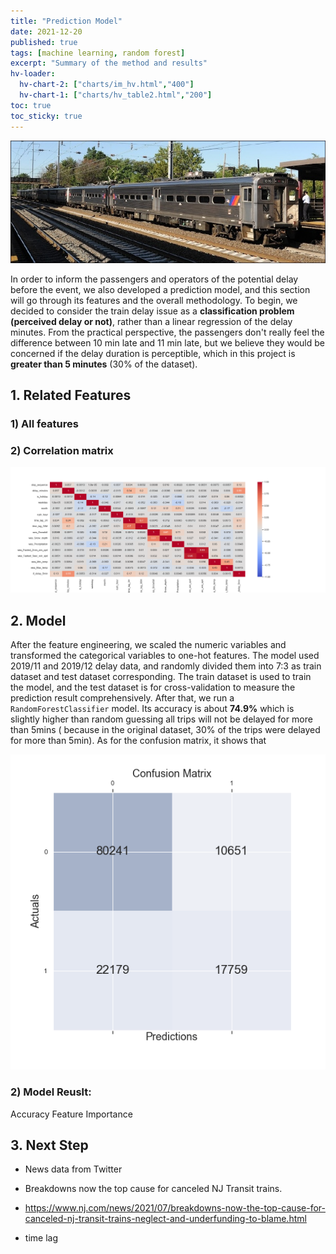 ```yaml
---
title: "Prediction Model"
date: 2021-12-20
published: true
tags: [machine learning, random forest]
excerpt: "Summary of the method and results"
hv-loader:
  hv-chart-2: ["charts/im_hv.html","400"]
  hv-chart-1: ["charts/hv_table2.html","200"]
toc: true
toc_sticky: true
---
```

![NJ_Transit_Amtrak](https://raw.githubusercontent.com/penelope0318/Amtrak_Train_Delay/master/assets/images/us_njtransit_nec.jpeg)

In order to inform the passengers and operators of the potential delay before the event, we also developed a prediction model, and this section will go through its features and the overall methodology. To begin, we decided to consider the train delay issue as a **classification problem (perceived delay or not)**, rather than a linear regression of the delay minutes. From the practical perspective, the passengers don't really feel the difference between 10 min late and 11 min late, but we believe they would be concerned if the delay duration is perceptible, which in this project is **greater than 5 minutes** (30% of the dataset).

## 1. Related Features

### 1) All features
<div id="hv-chart-1"></div>

### 2) Correlation matrix 
![corr_matrix](https://raw.githubusercontent.com/penelope0318/Amtrak_Train_Delay/master/assets/images/corr_matrix.png)

## 2. Model

After the feature engineering, we scaled the numeric variables and transformed the categorical variables to one-hot features. The model used 2019/11 and 2019/12 delay data, and randomly divided them into 7:3 as train dataset and test dataset corresponding. The train dataset is used to train the model, and the test dataset is for cross-validation to measure the prediction result comprehensively. After that, we run a `RandomForestClassifier` model. Its accuracy is about **74.9%** which is slightly higher than random guessing all trips will not be delayed for more than 5mins ( because in the original dataset, 30% of the trips were delayed for more than 5min). As for the confusion matrix, it shows that 

![corr_matrix](https://raw.githubusercontent.com/penelope0318/Amtrak_Train_Delay/master/assets/images/confusion.png)


### 2) Model Reuslt:
Accuracy
Feature Importance
<div id="hv-chart-2"></div>



## 3. Next Step
- News data from Twitter
-   Breakdowns now the top cause for canceled NJ Transit trains.
-   https://www.nj.com/news/2021/07/breakdowns-now-the-top-cause-for-canceled-nj-transit-trains-neglect-and-underfunding-to-blame.html

- time lag 
